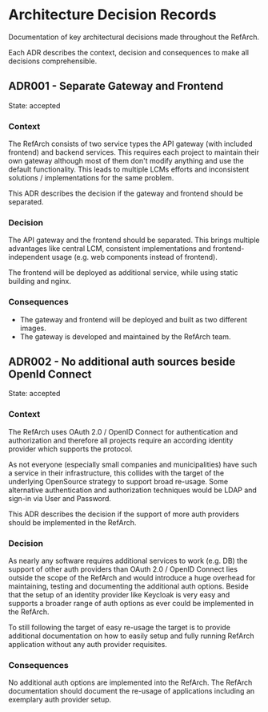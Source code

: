 # Architecture Decision Records

Documentation of key architectural decisions made throughout the RefArch.

Each ADR describes the context, decision and consequences to make all decisions comprehensible.

## ADR001 - Separate Gateway and Frontend

State: accepted

### Context

The RefArch consists of two service types the API gateway (with included frontend) and backend services.
This requires each project to maintain their own gateway although most of them don't modify anything and use the default
functionality. This leads to multiple LCMs efforts and inconsistent solutions / implementations for the same problem.

This ADR describes the decision if the gateway and frontend should be separated.

### Decision

The API gateway and the frontend should be separated. This brings multiple advantages like central LCM, consistent
implementations and frontend-independent usage (e.g. web components instead of frontend).

The frontend will be deployed as additional service, while using static building and nginx.

### Consequences

- The gateway and frontend will be deployed and built as two different images.
- The gateway is developed and maintained by the RefArch team.

## ADR002 - No additional auth sources beside OpenId Connect

State: accepted

### Context

The RefArch uses OAuth 2.0 / OpenID Connect for authentication and authorization and therefore all projects require an
according identity provider which supports the protocol.

As not everyone (especially small companies and municipalities) have such a service in their infrastructure, this
collides with the target of the underlying OpenSource strategy to support broad re-usage. Some alternative
authentication and authorization techniques would be LDAP and sign-in via User and Password.

This ADR describes the decision if the support of more auth providers should be implemented in the RefArch.

### Decision

As nearly any software requires additional services to work (e.g. DB) the support of other auth providers than
OAuth 2.0 / OpenID Connect lies outside the scope of the RefArch and would introduce a huge overhead for maintaining,
testing and documenting the additional auth options. Beside that the setup of an identity provider like Keycloak is very
easy and supports a broader range of auth options as ever could be implemented in the RefArch.

To still following the target of easy re-usage the target is to provide additional documentation on how to easily setup
and fully running RefArch application without any auth provider requisites.

### Consequences

No additional auth options are implemented into the RefArch. The RefArch documentation should document the re-usage of
applications including an exemplary auth provider setup.
